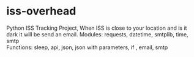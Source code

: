 # iss-overhead
Python ISS Tracking Project, When ISS is close to your location and is it dark it will be send an email. 
Modules: requests, datetime, smtplib, time, smtp  
Functions: sleep, api, json, json with parameters, if , email, smtp
